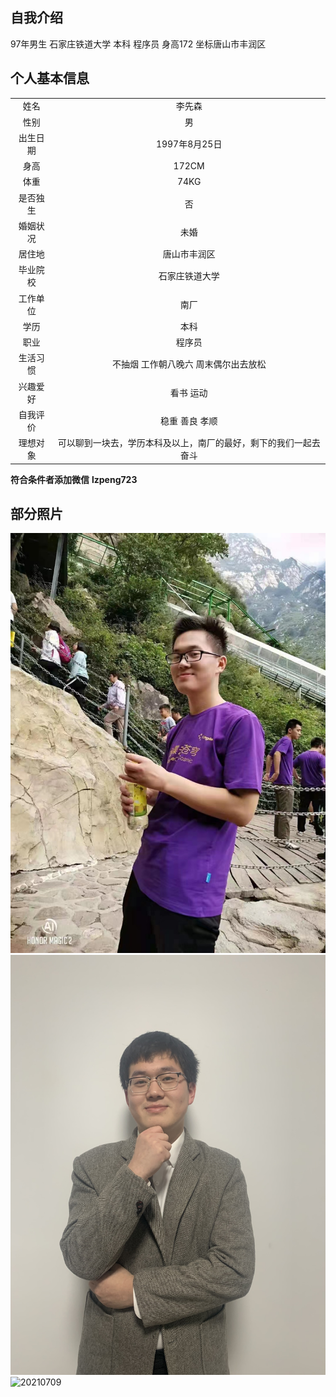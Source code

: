## 自我介绍

97年男生 石家庄铁道大学 本科 程序员 身高172 坐标唐山市丰润区

## 个人基本信息

|||
|:---:|:---:|
|姓名|李先森|
|性别|男|
|出生日期|1997年8月25日|
|身高|172CM|
|体重|74KG|
|是否独生|否|
|婚姻状况|未婚|
|居住地|唐山市丰润区|
|毕业院校|石家庄铁道大学|
|工作单位|南厂|
|学历|本科|
|职业|程序员|
|生活习惯|不抽烟 工作朝八晚六 周末偶尔出去放松|
|兴趣爱好|看书 运动|
|自我评价|稳重 善良 孝顺|
|理想对象|可以聊到一块去，学历本科及以上，南厂的最好，剩下的我们一起去奋斗|

**符合条件者添加微信**  **lzpeng723**

## 部分照片

![2020xxxx](./img/2020xxxx.jpg)
![20210202](./img/2021070202.jpg)
![20210709](./img/2021070709.jpg)